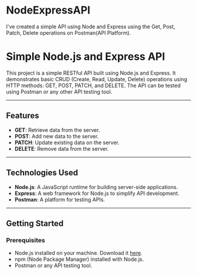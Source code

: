# NodeExpressAPI
I've created a simple API using Node and Express using the Get, Post, Patch, Delete operations on Postman(API Platform).

# Simple Node.js and Express API

This project is a simple RESTful API built using Node.js and Express. It demonstrates basic CRUD (Create, Read, Update, Delete) operations using HTTP methods: GET, POST, PATCH, and DELETE. The API can be tested using Postman or any other API testing tool.

---

## Features
- **GET**: Retrieve data from the server.
- **POST**: Add new data to the server.
- **PATCH**: Update existing data on the server.
- **DELETE**: Remove data from the server.

---

## Technologies Used
- **Node.js**: A JavaScript runtime for building server-side applications.
- **Express**: A web framework for Node.js to simplify API development.
- **Postman**: A platform for testing APIs.

---

## Getting Started

### Prerequisites
- Node.js installed on your machine. Download it [here](https://nodejs.org/).
- npm (Node Package Manager) installed with Node.js.
- Postman or any API testing tool.
